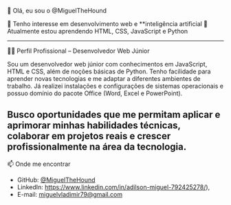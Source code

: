  👋 Olá, eu sou o @MiguelTheHound

👀 Tenho interesse em desenvolvimento web e **inteligência artificial 
🌱 Atualmente estou aprendendo HTML, CSS, JavaScript e Python

---
 👨‍💻 Perfil Profissional – Desenvolvedor Web Júnior

Sou um desenvolvedor web júnior com conhecimentos em JavaScript, HTML e CSS, além de noções básicas de Python. Tenho facilidade para aprender novas tecnologias e me adaptar a diferentes ambientes de trabalho. Já realizei instalações e configurações de sistemas operacionais e possuo domínio do pacote Office (Word, Excel e PowerPoint).

Busco oportunidades que me permitam aplicar e aprimorar minhas habilidades técnicas, colaborar em projetos reais e crescer profissionalmente na área da tecnologia.
---

📫 Onde me encontrar
- GitHub: [@MiguelTheHound](https://github.com/MiguelTheHound)
- LinkedIn: https://www.linkedin.com/in/adilson-miguel-792425278/),
- E-mail: miguelvladimir79@gmail.com 

